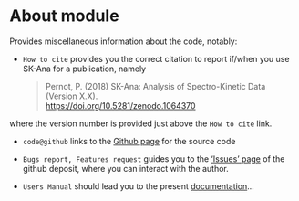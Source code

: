 # __About__ module

Provides miscellaneous information about the code, notably:

- `How to cite` provides you the correct citation to report if/when
you use SK-Ana for a publication, namely
    
    > Pernot, P. (2018) SK-Ana: Analysis of Spectro-Kinetic Data
    > (Version X.X).  
    > <https://doi.org/10.5281/zenodo.1064370>
    
where the version number is provided just above the `How to cite`
link.

- `code@github` links to the [Github page](https://github.com/ppernot/SK-Ana) for the source code

- `Bugs report, Features request` guides you to the [‘Issues’
page](https://github.com/ppernot/SK-Ana/issues) of the github
deposit, where you can interact with the author.

- `Users Manual` should lead you to the present [documentation](index.html)…
